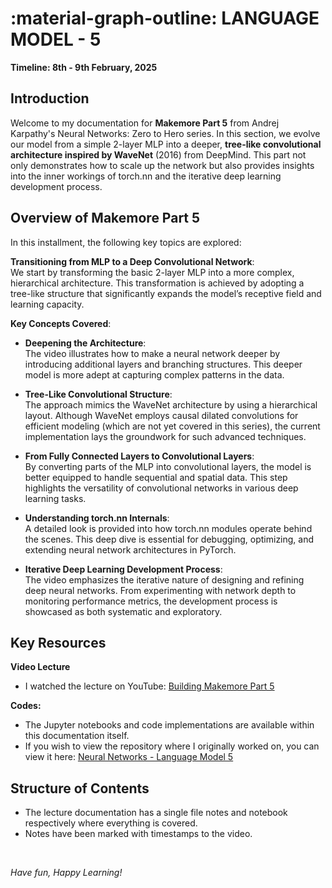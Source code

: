 <!-- ---
hide:
  - navigation
--- -->

# **:material-graph-outline: LANGUAGE MODEL - 5**

**Timeline: 8th - 9th February, 2025**

## Introduction

Welcome to my documentation for **Makemore Part 5** from Andrej Karpathy's Neural Networks: Zero to Hero series. In this section, we evolve our model from a simple 2-layer MLP into a deeper, **tree-like convolutional architecture inspired by WaveNet** (2016) from DeepMind. This part not only demonstrates how to scale up the network but also provides insights into the inner workings of torch.nn and the iterative deep learning development process.

## Overview of Makemore Part 5

In this installment, the following key topics are explored:

**Transitioning from MLP to a Deep Convolutional Network**:  
We start by transforming the basic 2-layer MLP into a more complex, hierarchical architecture. This transformation is achieved by adopting a tree-like structure that significantly expands the model’s receptive field and learning capacity.

**Key Concepts Covered**:

- **Deepening the Architecture**:  
  The video illustrates how to make a neural network deeper by introducing additional layers and branching structures. This deeper model is more adept at capturing complex patterns in the data.

- **Tree-Like Convolutional Structure**:  
  The approach mimics the WaveNet architecture by using a hierarchical layout. Although WaveNet employs causal dilated convolutions for efficient modeling (which are not yet covered in this series), the current implementation lays the groundwork for such advanced techniques.

- **From Fully Connected Layers to Convolutional Layers**:  
  By converting parts of the MLP into convolutional layers, the model is better equipped to handle sequential and spatial data. This step highlights the versatility of convolutional networks in various deep learning tasks.

- **Understanding torch.nn Internals**:  
  A detailed look is provided into how torch.nn modules operate behind the scenes. This deep dive is essential for debugging, optimizing, and extending neural network architectures in PyTorch.

- **Iterative Deep Learning Development Process**:  
  The video emphasizes the iterative nature of designing and refining deep neural networks. From experimenting with network depth to monitoring performance metrics, the development process is showcased as both systematic and exploratory.


## Key Resources

**Video Lecture**

- I watched the lecture on YouTube: [Building Makemore Part 5](https://youtu.be/t3YJ5hKiMQ0?si=cDoCJbEOePpyT8lB)

**Codes:**

- The Jupyter notebooks and code implementations are available within this documentation itself.
- If you wish to view the repository where I originally worked on, you can view it here: [Neural Networks - Language Model 5](https://github.com/MuzzammilShah/NeuralNetworks-LanguageModels-5)

## Structure of Contents

- The lecture documentation has a single file notes and notebook respectively where everything is covered.
- Notes have been marked with timestamps to the video.

&nbsp;

*Have fun, Happy Learning!*
